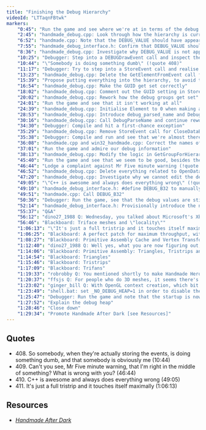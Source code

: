 ```yaml
---
title: "Finishing the Debug Hierarchy"
videoId: "LTTaqnFBtwk"
markers:
    "0:45": "Run the game and see where we're at in terms of the debug hierarchy"
    "2:45": "handmade_debug.cpp: Look through how the hierarchy is currently being built"
    "6:52": "handmade.cpp: Note that the DEBUG_VALUE should have appeared in the debug view"
    "7:55": "handmade_debug_interface.h: Confirm that DEBUG_VALUE should be being set correctly"
    "8:36": "handmade_debug.cpp: Investigate why DEBUG_VALUE is not appearing as expected"
    "10:25": "Debugger: Step into a DEBUGDrawEvent call and inspect the Event"
    "10:44": "\"Somebody is doing something dumb\" (!quote 408)"
    "11:17": "Debugger: Try to step into a StoreEvent call and realise that the Event is already being parsed previously"
    "13:23": "handmade_debug.cpp: Delete the GetElementFromEvent call from CollateDebugRecords and call it on demand where it's needed"
    "15:39": "Propose putting everything into the hierarchy, to avoid the constant problem of needing to decide whether Elements should go into DataBlocks or not"
    "16:54": "handmade_debug.cpp: Make the GUID get set correctly"
    "18:02": "handmade_debug.cpp: Comment out the GUID setting in StoreEvent"
    "20:02": "handmade_debug.cpp: Rework how the debug groups get set"
    "24:01": "Run the game and see that it isn't working at all"
    "24:39": "handmade_debug.cpp: Initialise Element to 0 when making an OpenDebugBlock"
    "28:53": "handmade_debug.cpp: Introduce debug_parsed_name and DebugParseName"
    "30:16": "handmade_debug.cpp: Call DebugParseName and continue reworking"
    "34:30": "Debugger: Compile and hit a first-chance exception"
    "35:29": "handmade_debug.cpp: Remove StoreEvent call for CloseDataBlock"
    "35:38": "Debugger: Compile and run and see that we're almost there, with possibly only a data bug"
    "36:08": "handmade.cpp and win32_handmade.cpp: Correct the names of our DEBUG_DATA_BLOCK"
    "37:01": "Run the game and admire our debug information"
    "38:13": "handmade_debug.cpp: Modify the logic in GetGroupForHierarchicalName to enable correct expansion of the hierarchy"
    "45:40": "Run the game and see that we seem to be good, besides the fact that debug values are not editable"
    "46:44": "Lodge a complaint against Mr Five minute warning (!quote 409)"
    "46:52": "handmade_debug.cpp: Delete everything related to OpenDataBlock"
    "47:20": "handmade_debug.cpp: Investigate why we cannot edit the debug values"
    "49:05": "\"C++ is awesome and always does everything wrong\" (!quote 410)"
    "49:10": "handmade_debug_interface.h: #define DEBUG_B32 to manually specifiy that it is a boolean"
    "49:51": "handmade.cpp: Call DEBUG_B32"
    "50:36": "Debugger: Run the game, see that the debug values are still not editable and start to investigate why"
    "52:14": "handmade_debug_interface.h: Provisionally introduce the notion of needing to DEBUGHandleValueEdit in DEBUG_B32 and DEBUG_VALUE"
    "55:37": "Q&A"
    "56:12": "dino27_1988 Q: Wednesday, you talked about Microsoft's Xbox process to detect which vertex was closest to another to form quads / tris / faces. Do you have the math behind that or maybe a link about it? I tried looking for it since then without any success"
    "56:46": "Blackboard: Triface meshes and \"locality\""
    "1:06:13": "\"It's just a full tristrip and it touches itself maximally\" (!quote 411)"
    "1:06:25": "Blackboard: A perfect patch for maximum throughput, without needing to restart the tristrip"
    "1:08:27": "Blackboard: Primitive Assembly Cache and Vertex Transform Cache"
    "1:12:40": "dino27_1988 Q: Well yes, what you are now figuring out, that was my question. How does it \"know\" to use which vertex point to make triangles when you add them? Like, in your first grid example, how does it know not to draw a triangle from your center vertex to the upper left vertex (or any opposing vertex, for that matter)?"
    "1:14:06": "Blackboard: Primitive Assembly: Triangles, Tristrips and Trifans"
    "1:14:54": "Blackboard: Triangles"
    "1:15:46": "Blackboard: Tristrips"
    "1:17:09": "Blackboard: Trifans"
    "1:19:33": "robrobby Q: You mentioned shortly to make Handmade Hero startup quicker which is slow now because of what OpenGL has to do. How? Would think we need to load the textures first before showing Handmade Hero?"
    "1:20:37": "ffsjs Q: For people who do 3D meshes, it seems there's a rule (at least for Blender, as far as I know) that using anything else than quads for topology produces rendering artifacts, so it has to be avoided. Is this because when rendering in-game everything gets split again into triangles? Ignore the Q: if what I'm asking doesn't make sense"
    "1:23:02": "ginger_bill Q: With OpenGL context creation, which bit is the slow bit? Is it SetPixelFormat, as it may be VS2013 that is the problem? In VS2015 this is not as slow"
    "1:23:49": "shell.bat: set _NO_DEBUG_HEAP=1 in order to disable the debug heap"
    "1:25:47": "Debugger: Run the game and note that the startup is now probably a little faster"
    "1:27:52": "Explain the debug heap"
    "1:28:46": "Close down"
    "1:29:34": "Promote Handmade After Dark [see Resources]"
---
```


## Quotes

* 408\. So somebody, when they're actually storing the events, is doing something dumb, and that somebody is obviously me (10:44)
* 409\. Can't you see, Mr Five minute warning, that I'm right in the middle of something? What is wrong with you? (46:44)
* 410\. C++ is awesome and always does everything wrong (49:05)
* 411\. It's just a full tristrip and it touches itself maximally (1:06:13)

## Resources

* *[Handmade After Dark](http://handmadedev.org/handmade-after-dark/)*
